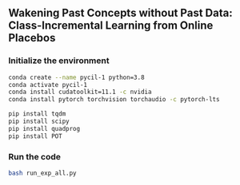 ## Wakening Past Concepts without Past Data: <br>Class-Incremental Learning from Online Placebos

### Initialize the environment

```bash
conda create --name pycil-1 python=3.8
conda activate pycil-1
conda install cudatoolkit=11.1 -c nvidia
conda install pytorch torchvision torchaudio -c pytorch-lts
```

```bash
pip install tqdm 
pip install scipy 
pip install quadprog
pip install POT
```
### Run the code
```bash
bash run_exp_all.py
```
